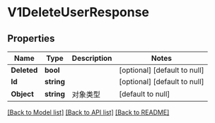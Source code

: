 # V1DeleteUserResponse

## Properties
Name | Type | Description | Notes
------------ | ------------- | ------------- | -------------
**Deleted** | **bool** |  | [optional] [default to null]
**Id** | **string** |  | [optional] [default to null]
**Object** | **string** | 对象类型 | [default to null]

[[Back to Model list]](../README.md#documentation-for-models) [[Back to API list]](../README.md#documentation-for-api-endpoints) [[Back to README]](../README.md)


